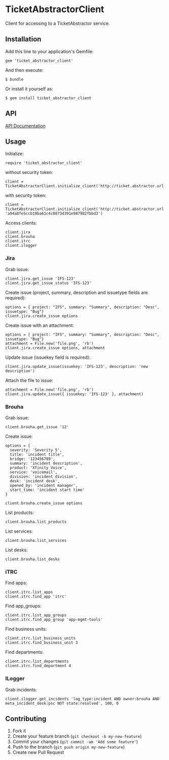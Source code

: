# TicketAbstractorClient

Client for accessing to a TicketAbstractor service.

## Installation

Add this line to your application's Gemfile:

    gem 'ticket_abstractor_client'

And then execute:

    $ bundle

Or install it yourself as:

    $ gem install ticket_abstractor_client
    
## API

[API Documentation](http://rubydoc.info/gems/ticket_abstractor_client/frames)

## Usage

Initialize:

    require 'ticket_abstractor_client'

  without security token:

    client = TicketAbstractorClient.initialize_client('http://ticket.abstractor.url')

  with security token:

    client = TicketAbstractorClient.initialize_client('http://ticket.abstractor.url', 'a94a8fe5ccb19ba61c4c0873d391e987982fbbd3')

Access clients:

    client.jira
    client.brouha
    client.itrc
    client.ilogger

### Jira

Grab issue:

    client.jira.get_issue 'IFS-123'
    client.jira.get_issue_status 'IFS-123'
    
Create issue (project, summary, description and issuetype fields are required):

    options = { project: "IFS", summary: "Summary", description: "Desc", issuetype: "Bug"}
    client.jira.create_issue options

Create issue with an attachment:

    options = { project: "IFS", summary: "Summary", description: "Desc", issuetype: "Bug"}
    attachment = File.new('file.png', 'rb')
    client.jira.create_issue options, attachment
    
Update issue (issuekey field is required):

    client.jira.update_issue(issuekey: 'IFS-123', description: 'new description')
    
Attach the file to issue:

    attachment = File.new('file.png', 'rb')
    client.jira.update_issue({ issuekey: 'IFS-123' }, attachment)
    
### Brouha

Grab issue:

    client.brouha.get_issue '12'

Create issue:

    options = {
      severity: 'Severity 5',
      title: 'incident title',
      bridge: '123456789',
      summary: 'incident description',
      product: 'Xfinity Voice',
      service: 'voicemail',
      division: 'incident division',
      desk: 'incident desk',
      opened_by: 'incident manager',
      start_time: 'incident start time'
    }

    client.brouha.create_issue options

List products:

    client.brouha.list_products

List services:

    client.brouha.list_services

List desks:

    client.brouha.list_desks

### iTRC

Find apps:

    client.itrc.list_apps
    client.itrc.find_app 'itrc'
    
Find app_groups:

    client.itrc.list_app_groups
    client.itrc.find_app_group 'app-mgmt-tools'
    
Find business units:

    client.itrc.list_business_units
    client.itrc.find_business_unit 3
    
Find departments:

    client.itrc.list_departments
    client.itrc.find_department 4

### ILogger

Grab incidents:

    client.ilogger.get_incidents 'log_type:incident AND owner:brouha AND meta_incident_desk:psc NOT state:resolved', 100, 0


## Contributing

1. Fork it
2. Create your feature branch (`git checkout -b my-new-feature`)
3. Commit your changes (`git commit -am 'Add some feature'`)
4. Push to the branch (`git push origin my-new-feature`)
5. Create new Pull Request
